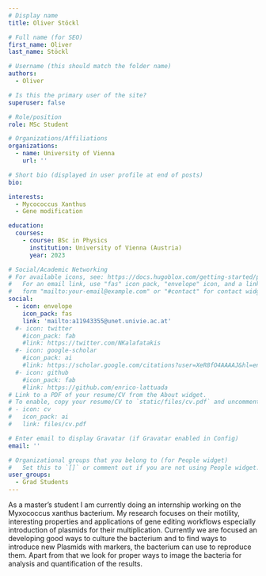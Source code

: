 ```yaml
---
# Display name
title: Oliver Stöckl 

# Full name (for SEO)
first_name: Oliver 
last_name: Stöckl

# Username (this should match the folder name)
authors:
  - Oliver

# Is this the primary user of the site?
superuser: false

# Role/position
role: MSc Student

# Organizations/Affiliations
organizations:
  - name: University of Vienna
    url: ''

# Short bio (displayed in user profile at end of posts)
bio: 

interests:
  - Mycococcus Xanthus
  - Gene modification 

education:
  courses:
    - course: BSc in Physics 
      institution: University of Vienna (Austria)
      year: 2023

# Social/Academic Networking
# For available icons, see: https://docs.hugoblox.com/getting-started/page-builder/#icons
#   For an email link, use "fas" icon pack, "envelope" icon, and a link in the
#   form "mailto:your-email@example.com" or "#contact" for contact widget.
social:
  - icon: envelope
    icon_pack: fas
    link: 'mailto:a11943355@unet.univie.ac.at'
  #- icon: twitter
    #icon_pack: fab
    #link: https://twitter.com/NKalafatakis
  #- icon: google-scholar
    #icon_pack: ai
    #link: https://scholar.google.com/citations?user=XeR8fO4AAAAJ&hl=en&oi=ao
  #- icon: github
    #icon_pack: fab
    #link: https://github.com/enrico-lattuada
# Link to a PDF of your resume/CV from the About widget.
# To enable, copy your resume/CV to `static/files/cv.pdf` and uncomment the lines below.
# - icon: cv
#   icon_pack: ai
#   link: files/cv.pdf

# Enter email to display Gravatar (if Gravatar enabled in Config)
email: ''

# Organizational groups that you belong to (for People widget)
#   Set this to `[]` or comment out if you are not using People widget.
user_groups:
  - Grad Students
---
```


As a master’s student I am currently doing an internship working on the Myxococcus xanthus bacterium. My research focuses on their motility, interesting properties and applications of gene editing workflows especially introduction of plasmids for their multiplication. Currently we are focused an developing good ways to culture the bacterium and to find ways to introduce new 
Plasmids with markers, the bacterium can use to reproduce them. Apart from that we look for proper ways to image the bacteria for analysis and quantification of the results.
